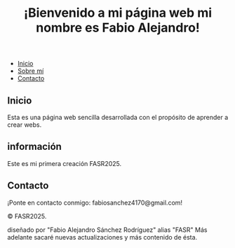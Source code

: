 


<html lang="es">
<head>
    <meta charset="UTF-8">
    <meta name="viewport" content="width=device-width, initial-scale=1.0">
    <title>Mi Página Web</title>
    <link rel="Estructura.html" href="diseño.css">
</head>
<body>
    <header>
        <h1>¡Bienvenido a mi página web mi nombre es Fabio Alejandro!</h1>
    </header>
    <nav>
        <ul>
            <li><a href="#inicio">Inicio</a></li>
            <li><a href="#sobre">Sobre mí</a></li>
            <li><a href="#contacto">Contacto</a></li>
        </ul>
    </nav>
    <main>
        <section id="inicio">
            <h2>Inicio</h2>
            <p>Esta es una página web sencilla desarrollada con el propósito de aprender a crear webs.</p>
        </section>
        <section id="sobre">
            <h2>información</h2>
            <p>Este es mi primera creación FASR2025.</p>
        </section>
        <section id="contacto">
            <h2>Contacto</h2>
            <p>¡Ponte en contacto conmigo: fabiosanchez4170@gmail.com!</p>
        </section>
    </main>
    <footer>
        <p>© FASR2025.</p>
    </footer>
</body>
</html>
diseñado por "Fabio Alejandro Sánchez Rodríguez" alias "FASR"
Más adelante sacaré nuevas actualizaciones y más contenido de ésta.

<link rel="estructuraheet"

    
